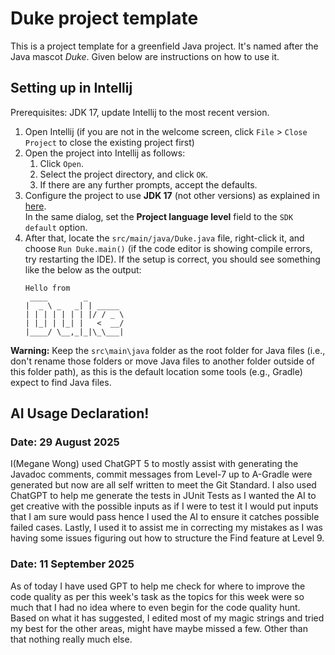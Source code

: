# Duke project template

This is a project template for a greenfield Java project. It's named after the Java mascot _Duke_. Given below are instructions on how to use it.

## Setting up in Intellij

Prerequisites: JDK 17, update Intellij to the most recent version.

1. Open Intellij (if you are not in the welcome screen, click `File` > `Close Project` to close the existing project first)
1. Open the project into Intellij as follows:
   1. Click `Open`.
   1. Select the project directory, and click `OK`.
   1. If there are any further prompts, accept the defaults.
1. Configure the project to use **JDK 17** (not other versions) as explained in [here](https://www.jetbrains.com/help/idea/sdk.html#set-up-jdk).<br>
   In the same dialog, set the **Project language level** field to the `SDK default` option.
1. After that, locate the `src/main/java/Duke.java` file, right-click it, and choose `Run Duke.main()` (if the code editor is showing compile errors, try restarting the IDE). If the setup is correct, you should see something like the below as the output:
   ```
   Hello from
    ____        _        
   |  _ \ _   _| | _____ 
   | | | | | | | |/ / _ \
   | |_| | |_| |   <  __/
   |____/ \__,_|_|\_\___|
   ```

**Warning:** Keep the `src\main\java` folder as the root folder for Java files (i.e., don't rename those folders or move Java files to another folder outside of this folder path), as this is the default location some tools (e.g., Gradle) expect to find Java files.

## AI Usage Declaration! 
### Date: 29 August 2025
I(Megane Wong) used ChatGPT 5 to mostly assist with generating the Javadoc comments, commit messages from Level-7 up to A-Gradle were generated but now are all self written to meet the Git Standard.
I also used ChatGPT to help me generate the tests in JUnit Tests as I wanted the AI to get creative with the possible inputs as if I were to test it I would put inputs that I am sure would pass hence I used the AI to ensure it catches possible failed cases.
Lastly, I used it to assist me in correcting my mistakes as I was having some issues figuring out how to structure the Find feature at Level 9. 

### Date: 11 September 2025
As of today I have used GPT to help me check for where to improve the code quality as per this week's task as the topics for this week were so much that I had no idea where to even begin for the code 
quality hunt. Based on what it has suggested, I edited most of my magic strings and tried my best for the other areas, might have maybe missed a few. Other than that nothing really much else.